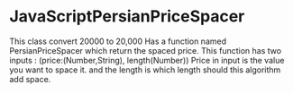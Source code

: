 # JavaScriptPersianPriceSpacer
This class convert 20000 to 20,000
Has a function named PersianPriceSpacer which return the spaced price. This function has two inputs : (price:(Number,String), length(Number))
Price in input is the value you want to space it. and the length is which length should this algorithm add space.
